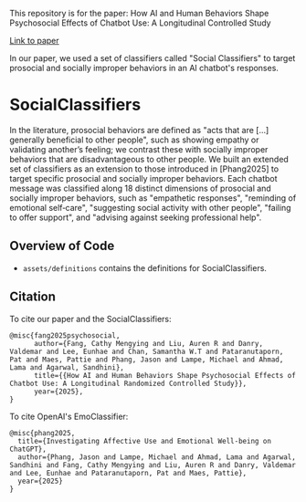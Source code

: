 This repository is for the paper: How AI and Human Behaviors Shape Psychosocial Effects of Chatbot Use: A Longitudinal Controlled Study

[Link to paper](https://www.media.mit.edu/publications/how-ai-and-human-behaviors-shape-psychosocial-effects-of-chatbot-use-a-longitudinal-controlled-study/)

In our paper, we used a set of classifiers called "Social Classifiers" to target prosocial and socially improper behaviors in an AI chatbot's responses.

# SocialClassifiers

In the literature, prosocial behaviors are defined as "acts that are [...] generally beneficial to other people", such as showing empathy or validating another’s feeling; we contrast these with socially improper behaviors that are disadvantageous to other people. We built an extended set of classifiers as an extension to those introduced in [Phang2025] to target specific prosocial and socially improper behaviors. Each chatbot message was classified along 18 distinct dimensions of prosocial and socially improper behaviors, such as "empathetic responses", "reminding of emotional self‐care", "suggesting social activity with other people", "failing to offer support", and "advising against seeking professional help".


## Overview of Code

- `assets/definitions` contains the definitions for SocialClassifiers.

## Citation
To cite our paper and the SocialClassifiers:
```
@misc{fang2025psychosocial,
      author={Fang, Cathy Mengying and Liu, Auren R and Danry, Valdemar and Lee, Eunhae and Chan, Samantha W.T and Pataranutaporn, Pat and Maes, Pattie and Phang, Jason and Lampe, Michael and Ahmad, Lama and Agarwal, Sandhini},
      title={{How AI and Human Behaviors Shape Psychosocial Effects of Chatbot Use: A Longitudinal Randomized Controlled Study}},
      year={2025},
}
```
To cite OpenAI's EmoClassifier:
```
@misc{phang2025,
  title={Investigating Affective Use and Emotional Well-being on ChatGPT},
  author={Phang, Jason and Lampe, Michael and Ahmad, Lama and Agarwal, Sandhini and Fang, Cathy Mengying and Liu, Auren R and Danry, Valdemar and Lee, Eunhae and Pataranutaporn, Pat and Maes, Pattie},
  year={2025}
}
```
